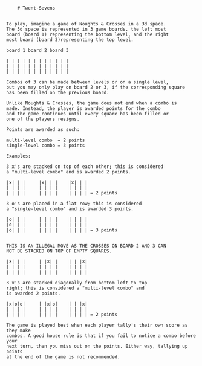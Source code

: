         # Twent-Sevens        


	To play, imagine a game of Noughts & Crosses in a 3d space.
	The 3d space is represented in 3 game boards, the left most
	board (board 1) representing the bottom level, and the right
	most board (board 3)representing the top level.
	
	board 1	board 2	board 3
	
	| | | |	| | | |	| | | |
	| | | |	| | | |	| | | |
	| | | |	| | | |	| | | |
	
	Combos of 3 can be made between levels or on a single level,
	but you may only play on board 2 or 3, if the corresponding square
	has been filled on the previous board.
	
	Unlike Noughts & Crosses, the game does not end when a combo is
	made. Instead, the player is awarded points for the combo
	and the game continues until every square has been filled or
	one of the players resigns.
	
	Points are awarded as such: 
	
	multi-level combo  = 2 points
	single-level combo = 3 points
	
	Examples:
	
	3 x's are stacked on top of each other; this is considered 
	a "multi-level combo" and is awarded 2 points. 
    	
	|x| | |     |x| | |    |x| | |
	| | | |     | | | |    | | | |
	| | | |     | | | |    | | | | = 2 points
	
	3 o's are placed in a flat row; this is considered
	a "single-level combo" and is awarded 3 points.

	|o| | |     | | | |    | | | |
	|o| | |     | | | |    | | | |
	|o| | |     | | | |    | | | | = 3 points
	
	
	THIS IS AN ILLEGAL MOVE AS THE CROSSES ON BOARD 2 AND 3 CAN
	NOT BE STACKED ON TOP OF EMPTY SQUARES.
	
	|X| | |     | |X| |    | | |X|
	| | | |     | | | |    | | | |
	| | | |     | | | |    | | | |
	
	3 x's are stacked diagonally from bottom left to top
	right; this is considered a "multi-level combo" and 
	is awarded 2 points. 

	|x|o|o|     | |x|o|    | | |x|
	| | | |     | | | |    | | | |
	| | | |     | | | |    | | | | = 2 points
	
	The game is played best when each player tally's their own score as they make
	combos. A good house rule is that if you fail to notice a combo before your
	next turn, then you miss out on the points. Either way, tallying up points
	at the end of the game is not recommended.

